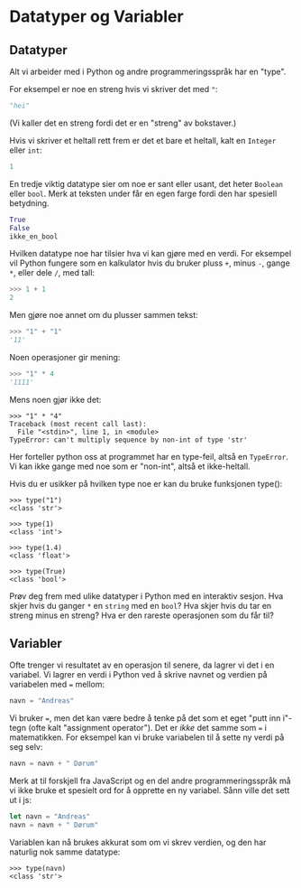 # Datatyper og Variabler

## Datatyper

Alt vi arbeider med i Python og andre programmeringsspråk har en "type".

For eksempel er noe en streng hvis vi skriver det med `"`:
```python
"hei"
```
(Vi kaller det en streng fordi det er en "streng" av bokstaver.)

Hvis vi skriver et heltall rett frem er det et bare et heltall, kalt en `Integer` eller `int`:
```python
1
```
En tredje viktig datatype sier om noe er sant eller usant, det heter `Boolean` eller `bool`. Merk at teksten under får en egen farge fordi den har spesiell betydning.
```python
True
False
ikke_en_bool
```


Hvilken datatype noe har tilsier hva vi kan gjøre med en verdi. For eksempel vil Python fungere som en kalkulator hvis du bruker pluss `+`, minus `-`, gange `*`, eller dele `/`, med tall:
```python
>>> 1 + 1
2
```
Men gjøre noe annet om du plusser sammen tekst:
```python
>>> "1" + "1"
'11'
```
Noen operasjoner gir mening:
```python
>>> "1" * 4
'1111'
```
Mens noen gjør ikke det:
```
>>> "1" * "4"
Traceback (most recent call last):
  File "<stdin>", line 1, in <module>
TypeError: can't multiply sequence by non-int of type 'str'
```
Her forteller python oss at programmet har en type-feil, altså en `TypeError`. Vi kan ikke gange med noe som er "non-int", altså et ikke-heltall.

Hvis du er usikker på hvilken type noe er kan du bruke funksjonen type():
```
>>> type("1")
<class 'str'>
```
```
>>> type(1)
<class 'int'>
```
```
>>> type(1.4)
<class 'float'>
```
```
>>> type(True)
<class 'bool'>
```

Prøv deg frem med ulike datatyper i Python med en interaktiv sesjon. Hva skjer hvis du ganger `*` en `string` med en `bool`? Hva skjer hvis du tar en streng minus en streng? Hva er den rareste operasjonen som du får til?

## Variabler

Ofte trenger vi resultatet av en operasjon til senere, da lagrer vi det i en variabel. Vi lagrer en verdi i Python ved å skrive navnet og verdien på variabelen med `=` mellom:

```python
navn = "Andreas"
```
Vi bruker `=`, men det kan være bedre å tenke på det som et eget "putt inn i"-tegn (ofte kalt "assignment operator"). Det er _ikke_ det samme som `=` i matematikken. For eksempel kan vi bruke variabelen til å sette ny verdi på seg selv:
```python
navn = navn + " Dørum"
```

Merk at til forskjell fra JavaScript og en del andre programmeringsspråk må vi ikke bruke et spesielt ord for å opprette en ny variabel. Sånn ville det sett ut i js: 
```javascript
let navn = "Andreas"
navn = navn + " Dørum"
```

Variablen kan nå brukes akkurat som om vi skrev verdien, og den har naturlig nok samme datatype:
```
>>> type(navn)
<class 'str'>
```
